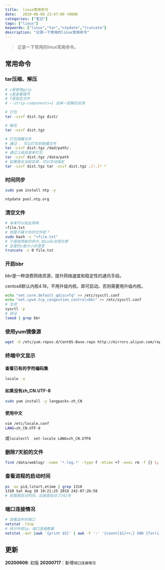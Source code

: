 ```yaml
---
title:  linux常用命令
date:   2020-06-09 23:47:00 +0800
categories: ["笔记"]
tags: ["linux"]
keywords: ["linux","tar","ntpdate","truncate"]
description: "记录一下常用的linux常用命令"
---
```


> 记录一下常用的linux常用命令。

## 常用命令

### tar压缩、解压

```bash
# z是使用gzip 
# v是查看细节
# f是指定文件
# --strip-components=1 去掉一层解压目录

# 打包
tar -czvf dist.tgz dist/

# 解压
tar -xzvf dist.tgz

# 打包隐藏文件
# 通过 . 可以打包到隐藏文件 
tar -czvf dist.tgz /dad/path/.
# 通过上级目录来打包
tar -czvf dist.tgz /data/path
# 如果是在当前目录，可以手动指定
tar -czvf dist.tgz tar -zcvf dist.tgz .[!.]* * 
```

### 时间同步
```bash
sudo yum install ntp -y

ntpdate pool.ntp.org
```

### 清空文件
```bash
# 本来可以如此简单 
>file.txt
# 但是不属于你的文件呢？
sudo bash -c ">file.txt"
# 于是就用新的命令,加sudo也很方便
# 这里的s是大小的意思
truncate -s 0 file.txt
```

### 开启bbr

bbr是一种浪费网络资源，提升网络速度和稳定性的通讯手段。

centos8默认内核4.18，不用升级内核，即可启动。否则需要用升级内核。

```bash
echo "net.core.default_qdisc=fq" >> /etc/sysctl.conf
echo "net.ipv4.tcp_congestion_control=bbr" >> /etc/sysctl.conf
# 生效
sysctl -p
# 验证
lsmod | grep bbr
```

### 使用yum镜像源

```bash
wget -O /etc/yum.repos.d/CentOS-Base.repo http://mirrors.aliyun.com/repo/Centos-7.repo
```

### 终端中文显示

#### 查看已有的字符编码集
```bash
locale -a
```

#### 如果没有zh_CN.UTF-8
```bash
sudo yum install -y langpacks-zh_CN
```

#### 使用中文

```bash
vim /etc/locale.conf
LANG=zh_CN.UTF-8
```

或`localectl  set-locale LANG=zh_CN.UTF8`

### 删除7天前的文件

```bash
find /data/weblog/ -name '*.log.*' -type f -mtime +7 -exec rm -f {} \;
```

### 查看进程的启动时间

```bash
ps -eo pid,lstart,etime | grep 1310
1310 Sat Aug 10 10:21:25 2019 242-07:26:58
# 前面是启动时间，后面是启动了242天
```

### 端口连接情况
```bash
# 查看监听的端口
netstat -ltnp
# 统计外部ip，端口连接数量
netstat -ant |awk '{print $5}' | awk -F ':' '{count[$1]++;} END {for(i in count) {print i "\t" count[i]}}'
```

## 更新

**20200609**: 初版
**20200717**：新增`端口连接情况`